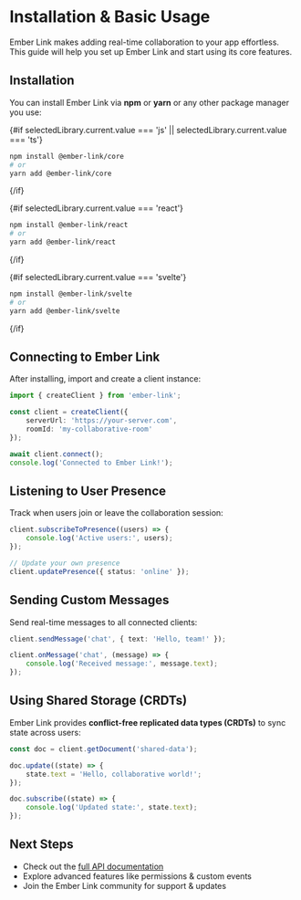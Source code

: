 <script lang="ts">
  import { selectedLibrary } from '$lib/library.svelte';
</script>

# **Installation & Basic Usage**

Ember Link makes adding real-time collaboration to your app effortless. This guide will help you set up Ember Link and start using its core features.

## **Installation**

You can install Ember Link via **npm** or **yarn** or any other package manager you use:

{#if selectedLibrary.current.value === 'js' || selectedLibrary.current.value === 'ts'}

```sh
npm install @ember-link/core
# or
yarn add @ember-link/core
```

{/if}

{#if selectedLibrary.current.value === 'react'}

```sh
npm install @ember-link/react
# or
yarn add @ember-link/react
```

{/if}

{#if selectedLibrary.current.value === 'svelte'}

```sh
npm install @ember-link/svelte
# or
yarn add @ember-link/svelte
```

{/if}

## **Connecting to Ember Link**

After installing, import and create a client instance:

```typescript
import { createClient } from 'ember-link';

const client = createClient({
	serverUrl: 'https://your-server.com',
	roomId: 'my-collaborative-room'
});

await client.connect();
console.log('Connected to Ember Link!');
```

## **Listening to User Presence**

Track when users join or leave the collaboration session:

```typescript
client.subscribeToPresence((users) => {
	console.log('Active users:', users);
});

// Update your own presence
client.updatePresence({ status: 'online' });
```

## **Sending Custom Messages**

Send real-time messages to all connected clients:

```typescript
client.sendMessage('chat', { text: 'Hello, team!' });

client.onMessage('chat', (message) => {
	console.log('Received message:', message.text);
});
```

## **Using Shared Storage (CRDTs)**

Ember Link provides **conflict-free replicated data types (CRDTs)** to sync state across users:

```typescript
const doc = client.getDocument('shared-data');

doc.update((state) => {
	state.text = 'Hello, collaborative world!';
});

doc.subscribe((state) => {
	console.log('Updated state:', state.text);
});
```

## **Next Steps**

- Check out the [full API documentation](#)
- Explore advanced features like permissions & custom events
- Join the Ember Link community for support & updates
